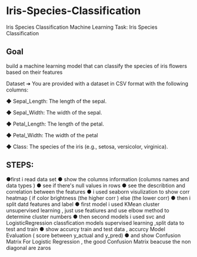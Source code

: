 # Iris-Species-Classification
Iris Species Classification
Machine Learning Task: Iris Species Classification
## Goal
build a machine learning model that can classify the species of iris flowers based on their features

Dataset
➔ You are provided with a dataset in CSV format with the following columns:

◆ Sepal_Length: The length of the sepal.

◆ Sepal_Width: The width of the sepal.

◆ Petal_Length: The length of the petal.

◆ Petal_Width: The width of the petal

◆ Class: The species of the iris (e.g., setosa, versicolor, virginica).

## STEPS:  

●first i read data set 
● show the columns information (columns names and data types )
● see if there's null values in rows
● see the describtion and correlation between the features 
● i used seaborn visulization to show corr heatmap  ( if color brightness (the higher corr ) else (the lower corr)
● then i split datd features and label 
● first model i used KMean cluster unsupervised learning , just use featiures and use elbow method to determine cluster numbers 
● then second models i used svc and LogisticRegression classfication models supervised learning ,split data to test and train 
● show accurcy train and test data , accurcy Model Evaluation ( score between y_actual and y_pred)
● and show Confusion Matrix For Logistic Regression , the good Confusion Matrix beacuse the non diagonal are zaros 

